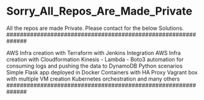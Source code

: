 # Sorry_All_Repos_Are_Made_Private

All the repos are made Private. Please contact for the below Solutions.
##############################################################

AWS Infra creation with Terraform with Jenkins Integration
AWS Infra creation with Cloudformation
Kinesis - Lambda - Boto3 automation for consuming logs and pushing the data to DynamoDB
Python scenarios
Simple Flask app deployed in Docker Containers with HA Proxy
Vagrant box with multiple VM creation
Kubernetes orchestration
and many others
##############################################################
